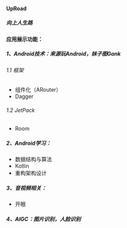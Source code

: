 ####  UpRoad
##### 向上人生路

#### 应用展示功能：
##### 1、Android技术：来源玩Android，妹子图Gank
###### 1.1 框架
- 组件化（ARouter）
- Dagger
###### 1.2 JetPack
- Room
##### 2、Android学习：
- 数据结构与算法
- Kotlin
- 重构架构设计
##### 3、音视频相关：
- 开眼
##### 4、AIGC：图片识别，人脸识别
